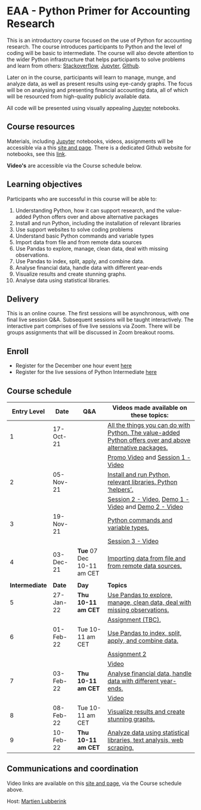 # EAA - Python Primer for Accounting Research

This is an introductory course focused on the use of Python for accounting research. The course introduces participants to Python and the level of coding will be basic to intermediate. The course will also devote attention to the wider Python infrastructure that helps participants to solve problems and learn from others:  [Stackoverflow](https://stackoverflow.com/), [Jupyter](https://jupyter.org/), [Github](https://github.com/). 

Later on in the course, participants will learn to manage, munge, and analyze data, as well as present results using eye-candy graphs. The focus will be on analysing and presenting financial accounting data, all of which will be resourced from high-quality publicly available data. 

All code will be presented using visually appealing [Jupyter](https://jupyter.org/) notebooks. 

## Course resources

Materials, including [Jupyter](https://jupyter.org/) notebooks, videos, assignments will be accessible via a this [site and page](https://martien.netlify.app/book/example/). There is a dedicated Github  website for notebooks, see this [link](https://github.com/blucap/EEA_Python_Primer).

**Video's** are accessible via the Course schedule below.

## Learning objectives

Participants who are successful in this course will be able to: 

1. Understanding Python, how it can support research, and the value-added Python offers over and above alternative packages
2. Install and run Python, including the installation of relevant libraries
3. Use support websites to solve coding problems
4. Understand basic Python commands and variable types
5. Import data from file and from remote data sources
6. Use Pandas to explore, manage, clean data, deal with missing observations.
7. Use Pandas to index, split, apply, and combine data.
8. Analyse financial data, handle data with different year-ends
9. Visualize results and create stunning graphs.
10. Analyse data using statistical libraries.

## Delivery

This is an online course.  The first sessions will be asynchronous, with one final live session
Q&A. Subsequent sessions will be taught interactively. The interactive part comprises of five live sessions via Zoom. There will be groups assignments that will be discussed in Zoom breakout rooms. 

## Enroll 

+ Register for the December one hour event [here](https://us02web.zoom.us/meeting/register/tZEtcO6rqzoiGdKNfx97umYYb9ZUFpvVmSCx)
+ Register for the live sessions of Python Intermediate [here](https://us02web.zoom.us/meeting/register/tZcsd-6vqDMiHdRR1MWbMAziMhWsQJWlX670)

## Course schedule

| **Entry Level**  | **Date**        | Q&A                  | Videos made available on these topics:                       |
| ---------------- | --------------  | -------------------  | ------------------------------------------------------------ |
| 1                | 17-Oct-21       |                      | [All the things you can do with Python. The value-added Python offers over and above alternative packages.](https://martien.netlify.app/slides/session1/) |
|                  |                 |                      | [Promo Video](https://vstream.au.panopto.com/Panopto/Pages/Viewer.aspx?id=57a8712f-117a-4d71-bbdb-adc40052d6d7) and [Session 1 - Video](https://vstream.au.panopto.com/Panopto/Pages/Viewer.aspx?id=97b66ef1-430d-4e3e-9873-adc4008017c4) |
| 2                | 05-Nov-21       |                      | [Install and run Python, relevant libraries. Python ‘helpers’.](https://martien.netlify.app/slides/session2/) |
|                  |                 |                      | [Session 2 - Video](https://vstream.au.panopto.com/Panopto/Pages/Viewer.aspx?id=7be64d77-4fb6-4fce-8e2f-add7006066eb), [Demo 1 - Video](https://vstream.au.panopto.com/Panopto/Pages/Viewer.aspx?id=585f2d6d-f096-44ef-b458-add7006066e2) and  [Demo 2 - Video](https://vstream.au.panopto.com/Panopto/Pages/Viewer.aspx?id=b3eb75da-8337-4784-b9c9-add7006066e1)|
| 3                | 19-Nov-21       |                      | [Python commands and variable types.](https://martien.netlify.app/slides/session3/) |
|                  |                 |                      | [Session 3 - Video](https://vstream.au.panopto.com/Panopto/Pages/Viewer.aspx?id=a94034fb-2d1b-4de7-ab35-ade5016d0129) |
| 4                | 03-Dec-21       | **Tue** 07 Dec 10-11 am CET | [Importing data from  file and from remote data sources.](https://martien.netlify.app/slides/session4/) |
|                  |                 |                      |                                                              |
| **Intermediate** | **Date**        | **Day**              | **Topics**                                                   |
| 5                | 27-Jan-22       | **Thu 10-11 am CET** | [Use Pandas to explore, manage,  clean data, deal with missing observations.](https://martien.netlify.app/slides/session5/) |
|                  |                 |                      | [Assignment (TBC).](https://martien.netlify.app/slides/session5a/)                                                          |
| 6                | 01-Feb-22       | Tue 10-11 am CET     | [Use Pandas to  index, split, apply, and combine data.](https://martien.netlify.app/slides/session6/)        |
|                  |                 |                      | [Assignment 2](https://martien.netlify.app/slides/session6a/)                                                          |
|                  |                 |                     |  [Video](https://www.youtube.com/watch?v=Gs4U-lV77yk) |
| 7                | 03-Feb-22       | **Thu 10-11 am CET** | [Analyse financial data, handle data with different year-ends.](https://martien.netlify.app/slides/session7/) |
|                  |                 |                      | [Video](https://www.youtube.com/watch?v=8Wo-ohbpXmg) |
| 8                | 08-Feb-22       | Tue 10-11 am CET     | [Visualize results and create stunning graphs.](https://martien.netlify.app/slides/session8/)               |
| 9                | 10-Feb-22       | **Thu 10-11 am CET** |[Analyze data using statistical libraries, text analysis, web scraping.](https://martien.netlify.app/slides/session8/)                   |




## Communications and coordination

Video links are available on this [site and page](https://martien.netlify.app/book/example/), via the Course schedule above.

Host: [Martien Lubberink](https://martien.netlify.app/)
